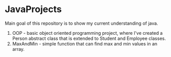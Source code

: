 # JavaProjects

Main goal of this repository is to show my current understanding of java.

1. OOP - basic object oriented programming project, where I've created a Person abstract class that is extended to Student and Employee classes.
2. MaxAndMin - simple function that can find max and min values in an array. 
